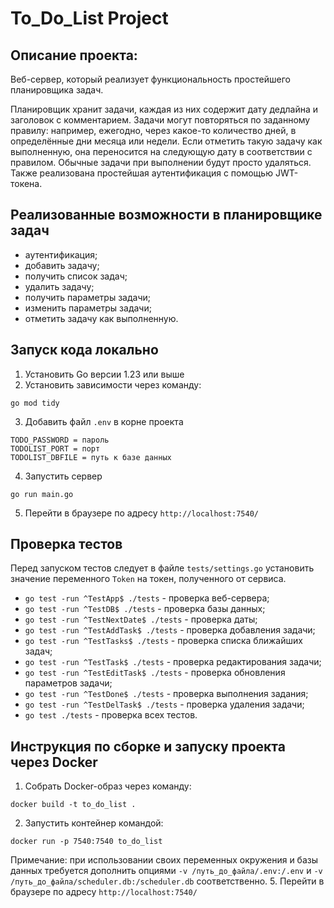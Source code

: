 # To_Do_List Project

## Описание проекта:

Веб-сервер, который реализует функциональность простейшего планировщика задач.

Планировщик хранит задачи, каждая из них содержит дату дедлайна и заголовок с комментарием. Задачи могут повторяться по заданному правилу: например, ежегодно, через какое-то количество дней, в определённые дни месяца или недели. Если отметить такую задачу как выполненную, она переносится на следующую дату в соответствии с правилом. Обычные задачи при выполнении будут просто удаляться. Также реализована простейшая аутентификация с помощью JWT-токена.

## Реализованные  возможности в планировщике задач
- аутентификация;
- добавить задачу;
- получить список задач;
- удалить задачу;
- получить параметры задачи;
- изменить параметры задачи;
- отметить задачу как выполненную.

## Запуск кода локально
1. Установить Go версии 1.23 или выше
2. Установить зависимости через команду:
```
go mod tidy
```
3. Добавить файл `.env` в корне проекта
```
TODO_PASSWORD = пароль
TODOLIST_PORT = порт
TODOLIST_DBFILE = путь к базе данных
```
4. Запустить сервер
```
go run main.go
```
5. Перейти в браузере по адресу `http://localhost:7540/`

## Проверка тестов
Перед запуском тестов следует в файле `tests/settings.go` установить значение переменного `Token` на токен, полученного от сервиса.
- `go test -run ^TestApp$ ./tests` - проверка веб-сервера;
- `go test -run ^TestDB$ ./tests` - проверка базы данных;
- `go test -run ^TestNextDate$ ./tests` - проверка даты;
- `go test -run ^TestAddTask$ ./tests` - проверка добавления задачи;
- `go test -run ^TestTasks$ ./tests` - проверка списка ближайших задач;
- `go test -run ^TestTask$ ./tests` - проверка редактирования задачи;
- `go test -run ^TestEditTask$ ./tests` - проверка обновления параметров задачи;
- `go test -run ^TestDone$ ./tests` - проверка выполнения задания;
- `go test -run ^TestDelTask$ ./tests` - проверка удаления задачи;
- `go test ./tests` - проверка всех тестов.

## Инструкция по сборке и запуску проекта через Docker
1. Собрать Docker-образ через команду:
```
docker build -t to_do_list .
```
2. Запустить контейнер командой:
```
docker run -p 7540:7540 to_do_list
```
Примечание: при использовании своих переменных окружения и базы данных требуется дополнить опциями `-v /путь_до_файла/.env:/.env` и `-v /путь_до_файла/scheduler.db:/scheduler.db` соответственно.
5. Перейти в браузере по адресу `http://localhost:7540/`

